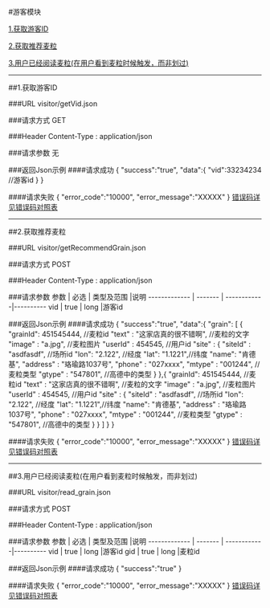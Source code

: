 #游客模块 

[1.获取游客ID](#1)

[2.获取推荐麦粒](#2)

[3.用户已经阅读麦粒(在用户看到麦粒时候触发，而非划过)](#3)

---
##<a id="1">1.获取游客ID</a>

###<a id="1.1">URL</a>
visitor/getVid.json

###<a id="1.2">请求方式</a>
GET

###<a id="1.3">Header</a>
Content-Type : application/json

###<a id="1.4">请求参数</a>
无

###<a id="1.5">返回Json示例</a>
####<a id="1.5.1">请求成功</a>
	{
		"success":"true",
		"data":{
		  "vid":33234234   //游客id
		}
	}

####<a id="1.5.2">请求失败</a>
	{
		"error_code":"10000",
		"error_message":"XXXXX"
	}
[错误码详见错误码对照表](错误码对照表.md)

---
##<a id="2">2.获取推荐麦粒</a>

###<a id="2.1">URL</a>
visitor/getRecommendGrain.json

###<a id="2.2">请求方式</a>
POST

###<a id="2.3">Header</a>
Content-Type : application/json

###<a id="2.4">请求参数</a>
     参数     | 必选 	| 类型及范围  |说明
------------- | ------- | ------------|---------- 
vid	      | true	| long        |游客id

###<a id="2.5">返回Json示例</a>
####<a id="2.5.1">请求成功</a>
	{
		"success":"true",
		"data":{
		  "grain": [
		  	{
		  	  "grainId": 451545444,  //麦粒id
		  	  "text" : "这家店真的很不错啊",  //麦粒的文字
		  	  "image" : "a.jpg",  //麦粒图片
		  	  "userId" : 454545, //用户id
		  	  "site" : {
		  	  	"siteId" : "asdfasdf", //场所id
		  	  	"lon": "2.122", //经度
		  	  	"lat": "1.1221",//纬度
		  	  	"name": "肯德基",
		  	  	"address" : "珞瑜路1037号",
		  	  	"phone" : "027xxxx",
		  	  	"mtype" : "001244", //麦粒类型
		  	  	"gtype" : "547801", //高德中的类型
		  	  }
		  	},{
		  	  "grainId": 451545444,  //麦粒id
		  	  "text" : "这家店真的很不错啊",  //麦粒的文字
		  	  "image" : "a.jpg",  //麦粒图片
		  	  "userId" : 454545, //用户id
		  	  "site" : {
		  	  	"siteId" : "asdfasdf", //场所id
		  	  	"lon": "2.122", //经度
		  	  	"lat": "1.1221",//纬度
		  	  	"name": "肯德基",
		  	  	"address" : "珞瑜路1037号",
		  	  	"phone" : "027xxxx",
		  	  	"mtype" : "001244", //麦粒类型
		  	  	"gtype" : "547801", //高德中的类型
		  	  }
		  	}
		  ]
		}
	}

####<a id="2.5.2">请求失败</a>
	{
		"error_code":"10000",
		"error_message":"XXXXX"
	}
[错误码详见错误码对照表](错误码对照表.md)

---
##<a id="3">3.用户已经阅读麦粒(在用户看到麦粒时候触发，而非划过)</a>

###<a id="3.1">URL</a>
visitor/read_grain.json

###<a id="3.2">请求方式</a>
POST

###<a id="3.3">Header</a>
Content-Type : application/json

###<a id="3.4">请求参数</a>
     参数     | 必选 	| 类型及范围  |说明
------------- | ------- | ------------|---------- 
vid	      | true	| long        |游客id
gid           | true    | long        |麦粒id

###<a id="3.5">返回Json示例</a>
####<a id="3.5.1">请求成功</a>
	{
		"success":"true"
	}

####<a id="3.5.2">请求失败</a>
	{
		"error_code":"10000",
		"error_message":"XXXXX"
	}
[错误码详见错误码对照表](错误码对照表.md)
